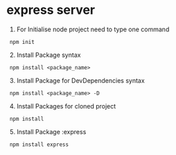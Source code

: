 # express server
1. For Initialise node project need to type one command 
```
 npm init
```

2. Install Package syntax
```
 npm install <package_name>
```

3. Install Package for DevDependencies syntax
```
 npm install <package_name> -D
```

4. Install Packages for cloned project
```
 npm install
```

5. Install Package :express
```
 npm install express
```